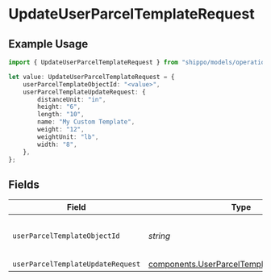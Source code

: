 # UpdateUserParcelTemplateRequest

## Example Usage

```typescript
import { UpdateUserParcelTemplateRequest } from "shippo/models/operations";

let value: UpdateUserParcelTemplateRequest = {
    userParcelTemplateObjectId: "<value>",
    userParcelTemplateUpdateRequest: {
        distanceUnit: "in",
        height: "6",
        length: "10",
        name: "My Custom Template",
        weight: "12",
        weightUnit: "lb",
        width: "8",
    },
};
```

## Fields

| Field                                                                                                    | Type                                                                                                     | Required                                                                                                 | Description                                                                                              |
| -------------------------------------------------------------------------------------------------------- | -------------------------------------------------------------------------------------------------------- | -------------------------------------------------------------------------------------------------------- | -------------------------------------------------------------------------------------------------------- |
| `userParcelTemplateObjectId`                                                                             | *string*                                                                                                 | :heavy_check_mark:                                                                                       | Object ID of the user parcel template                                                                    |
| `userParcelTemplateUpdateRequest`                                                                        | [components.UserParcelTemplateUpdateRequest](../../models/components/userparceltemplateupdaterequest.md) | :heavy_minus_sign:                                                                                       | N/A                                                                                                      |